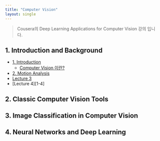 ```yaml
---
title: "Computer Vision"
layout: single
---
```


> Cousera의 Deep Learning Applications for Computer Vision 강의 입니다.

## 1. Introduction and Background
* [1. Introduction][1-1]
  * [Computer Vision 이란?][11-1]
* [2. Motion Analysis][1-2]
* [Lecture 3][1-3]
* [Lecture 4][1-4]

## 2. Classic Computer Vision Tools

## 3. Image Classification in Computer Vision

## 4. Neural Networks and Deep Learning

[1-1]: https://drive.google.com/file/d/17gyQab8HJ4vdKz8a5g_tPF9hButEAAOS/view?usp=drive_link
[11-1]: https://www.pcmag.com/news/what-is-computer-vision
[1-2]: https://drive.google.com/file/d/17irdx_Mj_Z6rJSQdCDCes8iOlIuAP4LH/view?usp=drive_link
[1-3]: https://drive.google.com/file/d/17kFtS64X-wCaVh4r_OucX9eQ4Ad42dzH/view?usp=drive_link

